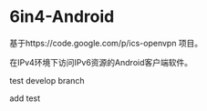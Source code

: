 6in4-Android
============
基于https://code.google.com/p/ics-openvpn 项目。

在IPv4环境下访问IPv6资源的Android客户端软件。

test develop branch

add test
